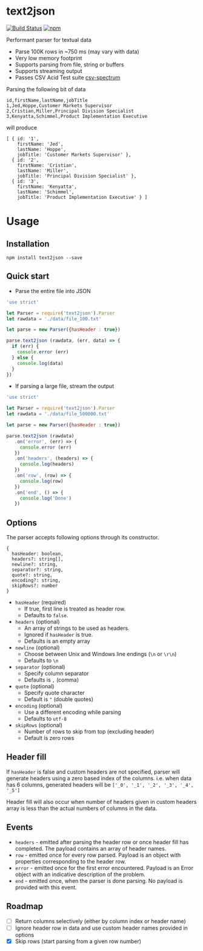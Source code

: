 text2json
=========
[![Build Status](https://travis-ci.org/nilobarp/text2json.svg?branch=master)](https://travis-ci.org/nilobarp/text2json)
[![npm](http://img.shields.io/npm/v/text2json.svg)](https://www.npmjs.com/package/text2json)

Performant parser for textual data
* Parse 100K rows in ~750 ms (may vary with data)
* Very low memory footprint
* Supports parsing from file, string or buffers
* Supports streaming output
* Passes CSV Acid Test suite [csv-spectrum](https://github.com/maxogden/csv-spectrum)

Parsing the following bit of data

```
id,firstName,lastName,jobTitle
1,Jed,Hoppe,Customer Markets Supervisor
2,Cristian,Miller,Principal Division Specialist
3,Kenyatta,Schimmel,Product Implementation Executive
```
will produce
```
[ { id: '1',
    firstName: 'Jed',
    lastName: 'Hoppe',
    jobTitle: 'Customer Markets Supervisor' },
  { id: '2',
    firstName: 'Cristian',
    lastName: 'Miller',
    jobTitle: 'Principal Division Specialist' },
  { id: '3',
    firstName: 'Kenyatta',
    lastName: 'Schimmel',
    jobTitle: 'Product Implementation Executive' } ]
```

Usage
======

Installation
------------
`npm install text2json --save`

Quick start
------------

* Parse the entire file into JSON
```js
'use strict'

let Parser = require('text2json').Parser
let rawdata = './data/file_100.txt'

let parse = new Parser({hasHeader : true})

parse.text2json (rawdata, (err, data) => {
  if (err) {
    console.error (err)
  } else {
    console.log(data)
  }
})
```
* If parsing a large file, stream the output
```js
'use strict'

let Parser = require('text2json').Parser
let rawdata = './data/file_500000.txt'

let parse = new Parser({hasHeader : true})

parse.text2json (rawdata)
   .on('error', (err) => {
     console.error (err)
   })
   .on('headers', (headers) => {
     console.log(headers)
   })
   .on('row', (row) => {
     console.log(row)
   })
   .on('end', () => {
     console.log('Done')
   })
```

Options
---------
The parser accepts following options through its constructor.

```
{
  hasHeader: boolean,
  headers?: string[],
  newline?: string,
  separator?: string,
  quote?: string,
  encoding?: string,
  skipRows?: number
}
```

* `hasHeader` (required)
  * If true, first line is treated as header row.
  * Defaults to `false`.
* `headers` (optional)
  * An array of strings to be used as headers.
  * Ignored if `hasHeader` is true.
  * Defaults is an empty array
* `newline` (optional)
  * Choose between Unix and Windows line endings (`\n` or `\r\n`)
  * Defaults to `\n`
* `separator` (optional)
  * Specify column separator
  * Defaults is `,` (comma)
* `quote` (optional)
  * Specify quote character
  * Default is `"` (double quotes)
* `encoding` (optional)
  * Use a different encoding while parsing
  * Defaults to `utf-8`
* `skipRows` (optional)
  * Number of rows to skip from top (excluding header)
  * Default is zero rows

Header fill
------------
If `hasHeader` is false and custom headers are not specified, parser will generate headers using a zero based index of the columns. i.e. when data has 6 columns, generated headers will be `['_0', '_1', '_2', '_3', '_4', '_5']`

Header fill will also occur when number of headers given in custom headers array is less than the actual numbers of columns in the data.

Events
------
  * `headers` - emitted after parsing the header row or once header fill has completed. The payload contains an array of header names.
  * `row` - emitted once for every row parsed. Payload is an object with properties corresponding to the header row.
  * `error` - emitted once for the first error encountered. Payload is an Error object with an indicative description of the problem.
  * `end` - emitted once, when the parser is done parsing. No payload is provided with this event.

Roadmap
---------
  - [ ] Return columns selectively (either by column index or header name)
  - [ ] Ignore header row in data and use custom header names provided in options
  - [x] Skip rows (start parsing from a given row number)
